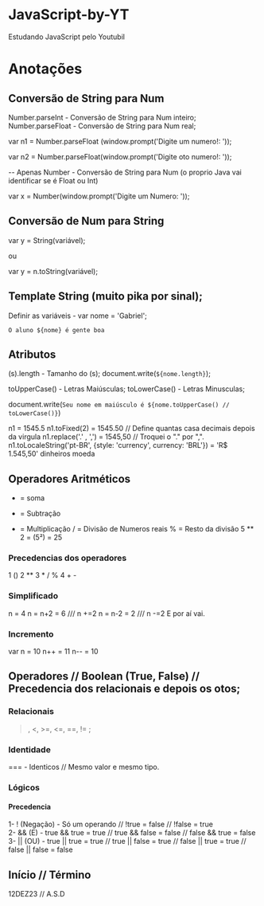 # JavaScript-by-YT
Estudando JavaScript pelo Youtubil



# Anotações

## Conversão de String para Num
Number.parseInt - Conversão de String para Num inteiro;
Number.parseFloat - Conversão de String para Num real;

var n1 = Number.parseFloat (window.prompt('Digite um numero!: '));

var n2 = Number.parseFloat(window.prompt('Digite oto numero!: '));

-- Apenas Number - Conversão de String para Num (o proprio Java vai identificar se é Float ou Int)

var x = Number(window.prompt('Digite um Numero: '));

## Conversão de Num para String

var y = String(variável);

ou

var y = n.toString(variável);


## Template String (muito pika por sinal);

Definir as variáveis - var nome = 'Gabriel';

`O aluno ${nome} é gente boa`

## Atributos
(s).length - Tamanho do (s);
document.write(`${nome.length}`);

toUpperCase() - Letras Maiúsculas;
toLowerCase() - Letras Minusculas;

document.write(`Seu nome em maiúsculo é ${nome.toUpperCase() // toLowerCase()}`)

n1 = 1545.5
n1.toFixed(2) = 1545.50 // Define quantas casa decimais depois da virgula
n1.replace('.' , ',') = 1545,50 // Troquei o "." por ",".
n1.toLocaleString('pt-BR', {style: 'currency', currency: 'BRL'}) = 'R$ 1.545,50'
                                    dinheiros             moeda


## Operadores Aritméticos

+ = soma
- = Subtração
* = Multiplicação
/ = Divisão de Numeros reais
% = Resto da divisão
5 ** 2 = (5²) = 25

### Precedencias dos operadores

1  ()
2  **
3  * / %
4  + -

### Simplificado

n = 4
n = n+2 = 6 /// n +=2
n = n-2 = 2 /// n -=2
E por aí vai.

### Incremento

var n = 10
n++ = 11
n-- = 10


## Operadores // Boolean (True, False) // Precedencia dos relacionais e depois os otos;
### Relacionais
>, <, >=, <=, ==, != ;

### Identidade

=== - Identicos // Mesmo valor e mesmo tipo.

### Lógicos
#### Precedencia
1- ! (Negação) - Só um operando // !true = false // !false = true <br>
2- && (E) - true && true = true // true && false = false // false && true = false <br>
3- || (OU) - true || true = true // true || false = true // false || true = true // false || false = false <br>


## Início // Término
12DEZ23  // A.S.D
